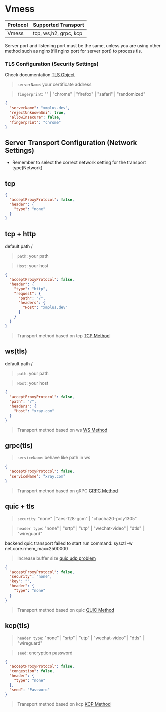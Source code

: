 # Vmess

| Protocol | Supported Transport |
| :--- | :--- |
| Vmess |tcp, ws,h2, grpc, kcp |

Server port and listening port must be the same, unless you are using other method such as nginx(fill nginx port for server port) to process tls.

### TLS Configuration (Security Settings)

Check documentation [TLS Object](https://xtls.github.io/Xray-docs-next/config/transport.html#tlsobject)

> `serverName`: your certificate address

> `fingerprint`: "" | "chrome" | "firefox" | "safari" | "randomized"

```json
{
  "serverName": "xmplus.dev",
  "rejectUnknownSni": true,
  "allowInsecure": false,
  "fingerprint": "chrome"
}
```

## Server Transport Configuration (Network Settings)

- Remember to select the correct network setting for the transport type(Network)


## tcp

```json
{
  "acceptProxyProtocol": false,
  "header": {
    "type": "none"
  }
}
```

## tcp + http

default path  /
> `path`: your path

> `Host`: your host
 
```json
{
  "acceptProxyProtocol": false,
  "header": {
    "type": "http",
    "request": {
	  "path": "/",
      "headers": {
        "Host": "xmplus.dev"
      }
    }
  }
}
```

> Transport method based on tcp [TCP Method](https://xtls.github.io/Xray-docs-next/config/transports/tcp.html)


## ws(tls) 

default path  /
> `path`: your path

> `Host`: your host
 
```json
{
  "acceptProxyProtocol": false,
  "path": "/",
  "headers": {
    "Host": "xray.com"
  }
}
```

> Transport method based on ws [WS Method](https://xtls.github.io/Xray-docs-next/config/transports/websocket.html)


## grpc(tls)

> `serviceName`: behave like path in ws

```json
{
  "acceptProxyProtocol": false,
  "serviceName": "xray.com"
}
```

> Transport method based on gRPC [GRPC Method](https://xtls.github.io/Xray-docs-next/config/transports/grpc.html)


## quic + tls

> `security`: "none" | "aes-128-gcm" | "chacha20-poly1305"

> `header type`: "none" | "srtp" | "utp" | "wechat-video" | "dtls" | "wireguard"

backend quic transport failed to start run command: sysctl -w net.core.rmem_max=2500000 

> Increase buffer size [quic udp problem](https://github.com/lucas-clemente/quic-go/wiki/UDP-Receive-Buffer-Size)

```json
{
  "acceptProxyProtocol": false,
  "security": "none",
  "key": "",
  "header": {
    "type": "none"
  }
}
```

> Transport method based on quic [QUIC Method](https://xtls.github.io/Xray-docs-next/config/transports/quic.html)

## kcp(tls)

> `header type`: "none" | "srtp" | "utp" | "wechat-video" | "dtls" | "wireguard"

> `seed`: encryption password

```json
{
  "acceptProxyProtocol": false,
  "congestion": false,
  "header": {
    "type": "none"
  },
  "seed": "Password"
}
```

> Transport method based on kcp [KCP Method](https://xtls.github.io/Xray-docs-next/config/transports/mkcp.html)
